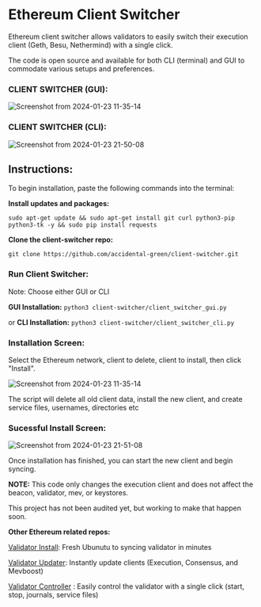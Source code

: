 # Ethereum Client Switcher

Ethereum client switcher allows validators to easily switch their execution client (Geth, Besu, Nethermind) with a single click.

The code is open source and available for both CLI (terminal) and GUI to commodate various setups and preferences.

### CLIENT SWITCHER (GUI):
![Screenshot from 2024-01-23 11-35-14](https://github.com/accidental-green/client-switcher/assets/72235883/f26e0138-06ea-4894-a595-b11245cb54ea)

### CLIENT SWITCHER (CLI):
![Screenshot from 2024-01-23 21-50-08](https://github.com/accidental-green/client-switcher/assets/72235883/9f6cfa50-ed37-45df-a3aa-f28717c19264)


## Instructions:

To begin installation, paste the following commands into the terminal:

**Install updates and packages:**

`sudo apt-get update && sudo apt-get install git curl python3-pip python3-tk -y && sudo pip install requests`

**Clone the client-switcher repo:**

`git clone https://github.com/accidental-green/client-switcher.git`

### Run Client Switcher:

Note: Choose either GUI or CLI

**GUI Installation:** `python3 client-switcher/client_switcher_gui.py`

or **CLI Installation:** `python3 client-switcher/client_switcher_cli.py`

### Installation Screen:
Select the Ethereum network, client to delete, client to install, then click "Install".

![Screenshot from 2024-01-23 11-35-14](https://github.com/accidental-green/client-switcher/assets/72235883/f26e0138-06ea-4894-a595-b11245cb54ea)

The script will delete all old client data, install the new client, and create service files, usernames, directories etc

### Sucessful Install Screen:
![Screenshot from 2024-01-23 21-51-08](https://github.com/accidental-green/client-switcher/assets/72235883/f121a02e-74ae-4538-8017-d1e2c996b678)


Once installation has finished, you can start the new client and begin syncing.

**NOTE:** This code only changes the execution client and does not affect the beacon, validator, mev, or keystores.

This project has not been audited yet, but working to make that happen soon.

**Other Ethereum related repos:**

[Validator Install](https://github.com/accidental-green/validator-install): Fresh Ubunutu to syncing validator in minutes

[Validator Updater](https://github.com/accidental-green/validator-updater): Instantly update clients (Execution, Consensus, and Mevboost)

[Validator Controller](https://github.com/accidental-green/validator-controller)
: Easily control the validator with a single click (start, stop, journals, service files)

